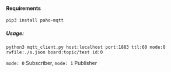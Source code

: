 #### Requirements
```
pip3 install paho-mqtt
```

##### Usage:
```
python3 mqtt_client.py host:localhost port:1883 ttl:60 mode:0 rwfile:./s.json board:topic/test id:0
```

`mode: 0` Subscriber, `mode: 1` Publisher 

